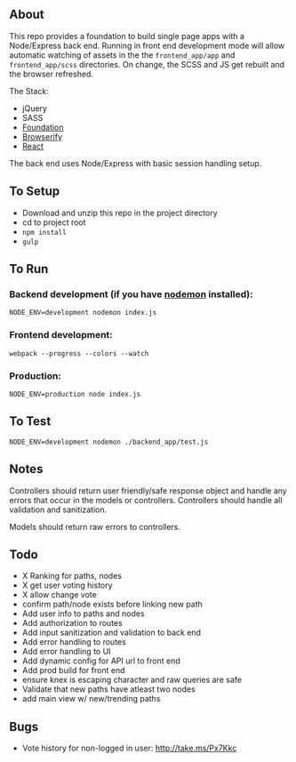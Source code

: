 ## About
This repo provides a foundation to build single page apps with a Node/Express back end. Running in front end development mode will allow automatic watching of assets in the the `frontend_app/app` and `frontend_app/scss` directories. On change, the SCSS and JS get rebuilt and the browser refreshed.

The Stack:
* jQuery
* SASS
* [Foundation](http://foundation.zurb.com/)
* [Browserify](http://browserify.org/)
* [React](https://facebook.github.io/react/)

The back end uses Node/Express with basic session handling setup.

## To Setup

* Download and unzip this repo in the project directory
* cd to project root
* `npm install`
* `gulp`

## To Run

### Backend development (if you have [nodemon](https://github.com/remy/nodemon) installed):
```
NODE_ENV=development nodemon index.js
```

### Frontend development:
```
webpack --progress --colors --watch
```

### Production:
```
NODE_ENV=production node index.js
```

## To Test

`NODE_ENV=development nodemon ./backend_app/test.js`

## Notes

Controllers should return user friendly/safe response object and handle any errors that occur in the models or controllers. Controllers should handle all validation and sanitization.

Models should return raw errors to controllers.

## Todo

* X Ranking for paths, nodes
* X get user voting history
* X allow change vote
* confirm path/node exists before linking new path
* Add user info to paths and nodes
* Add authorization to routes
* Add input sanitization and validation to back end
* Add error handling to routes
* Add error handling to UI
* Add dynamic config for API url to front end
* Add prod build for front end
* ensure knex is escaping character and raw queries are safe
* Validate that new paths have atleast two nodes
* add main view w/ new/trending paths

## Bugs

* Vote history for non-logged in user: http://take.ms/Px7Kkc